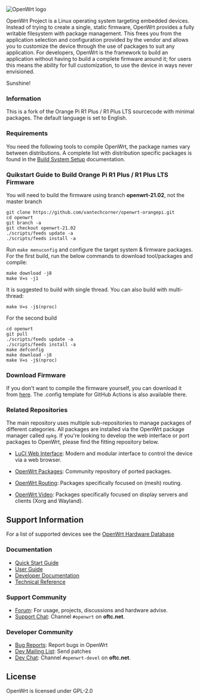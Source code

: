 ![OpenWrt logo](include/logo.png)

OpenWrt Project is a Linux operating system targeting embedded devices. Instead
of trying to create a single, static firmware, OpenWrt provides a fully
writable filesystem with package management. This frees you from the
application selection and configuration provided by the vendor and allows you
to customize the device through the use of packages to suit any application.
For developers, OpenWrt is the framework to build an application without having
to build a complete firmware around it; for users this means the ability for
full customization, to use the device in ways never envisioned.

Sunshine!

### Information
This is a fork of the Orange Pi R1 Plus / R1 Plus LTS sourcecode with minimal packages. The default language is set to English.

### Requirements

You need the following tools to compile OpenWrt, the package names vary between
distributions. A complete list with distribution specific packages is found in
the [Build System Setup](https://openwrt.org/docs/guide-developer/build-system/install-buildsystem)
documentation.

### Quikstart Guide to Build Orange Pi R1 Plus / R1 Plus LTS Firmware

You will need to build the firmware using branch **openwrt-21.02**, not the master branch

```
git clone https://github.com/vantechcorner/openwrt-orangepi.git
cd openwrt
git branch -a
git checkout openwrt-21.02
./scripts/feeds update -a
./scripts/feeds install -a 
```

Run `make menuconfig` and configure the target system & firmware packages.
For the first build, run the below commands to download tool/packages and compile:

```
make download -j8
make V=s -j1
```

It is suggested to build with single thread. You can also build with multi-thread:

`make V=s -j$(nproc)`

For the second build 
```
cd openwrt
git pull
./scripts/feeds update -a
./scripts/feeds install -a
make defconfig
make download -j8
make V=s -j$(nproc)
```
### Download Firmware
If you don't want to compile the firmware yourself, you can download it from [here](https://vantc.net/orange-pi-r1-plus-lts-openwrt-firmware-english-minimal-packages.html). The .config template for GitHub Actions is also available there.

### Related Repositories

The main repository uses multiple sub-repositories to manage packages of
different categories. All packages are installed via the OpenWrt package
manager called `opkg`. If you're looking to develop the web interface or port
packages to OpenWrt, please find the fitting repository below.

* [LuCI Web Interface](https://github.com/openwrt/luci): Modern and modular
  interface to control the device via a web browser.

* [OpenWrt Packages](https://github.com/openwrt/packages): Community repository
  of ported packages.

* [OpenWrt Routing](https://github.com/openwrt/routing): Packages specifically
  focused on (mesh) routing.

* [OpenWrt Video](https://github.com/openwrt/video): Packages specifically
  focused on display servers and clients (Xorg and Wayland).

## Support Information

For a list of supported devices see the [OpenWrt Hardware Database](https://openwrt.org/supported_devices)

### Documentation

* [Quick Start Guide](https://openwrt.org/docs/guide-quick-start/start)
* [User Guide](https://openwrt.org/docs/guide-user/start)
* [Developer Documentation](https://openwrt.org/docs/guide-developer/start)
* [Technical Reference](https://openwrt.org/docs/techref/start)

### Support Community

* [Forum](https://forum.openwrt.org): For usage, projects, discussions and hardware advise.
* [Support Chat](https://webchat.oftc.net/#openwrt): Channel `#openwrt` on **oftc.net**.

### Developer Community

* [Bug Reports](https://bugs.openwrt.org): Report bugs in OpenWrt
* [Dev Mailing List](https://lists.openwrt.org/mailman/listinfo/openwrt-devel): Send patches
* [Dev Chat](https://webchat.oftc.net/#openwrt-devel): Channel `#openwrt-devel` on **oftc.net**.

## License

OpenWrt is licensed under GPL-2.0
